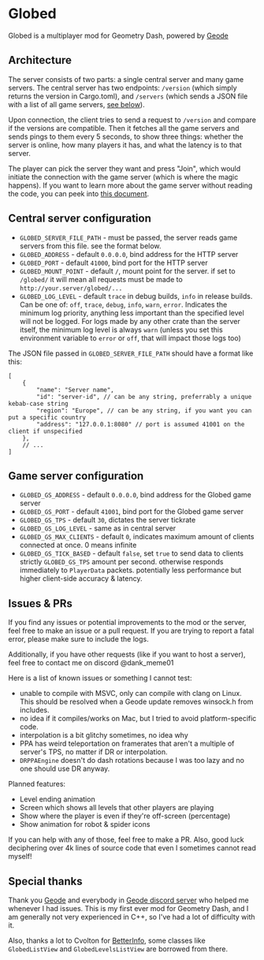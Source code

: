 # Globed

Globed is a multiplayer mod for Geometry Dash, powered by [Geode](https://geode-sdk.org/)

## Architecture

The server consists of two parts: a single central server and many game servers. The central server has two endpoints: `/version` (which simply returns the version in Cargo.toml), and `/servers` (which sends a JSON file with a list of all game servers, [see below](#central-server-configuration)).

Upon connection, the client tries to send a request to `/version` and compare if the versions are compatible. Then it fetches all the game servers and sends pings to them every 5 seconds, to show three things: whether the server is online, how many players it has, and what the latency is to that server.

The player can pick the server they want and press "Join", which would initiate the connection with the game server (which is where the magic happens). If you want to learn more about the game server without reading the code, you can peek into [this document](server/game/protocol.md).

## Central server configuration

* `GLOBED_SERVER_FILE_PATH` - must be passed, the server reads game servers from this file. see the format below.
* `GLOBED_ADDRESS` - default `0.0.0.0`, bind address for the HTTP server
* `GLOBED_PORT` - default `41000`, bind port for the HTTP server
* `GLOBED_MOUNT_POINT` - default `/`, mount point for the server. if set to `/globed/` it will mean all requests must be made to `http://your.server/globed/...`
* `GLOBED_LOG_LEVEL` - default `trace` in debug builds, `info` in release builds. Can be one of: `off`, `trace`, `debug`, `info`, `warn`, `error`. Indicates the minimum log priority, anything less important than the specified level will not be logged. For logs made by any other crate than the server itself, the minimum log level is always `warn` (unless you set this environment variable to `error` or `off`, that will impact those logs too)

The JSON file passed in `GLOBED_SERVER_FILE_PATH` should have a format like this:

```json5
[
    {
        "name": "Server name",
        "id": "server-id", // can be any string, preferrably a unique kebab-case string
        "region": "Europe", // can be any string, if you want you can put a specific country
        "address": "127.0.0.1:8080" // port is assumed 41001 on the client if unspecified
    },
    // ...
]
```

## Game server configuration

* `GLOBED_GS_ADDRESS` - default `0.0.0.0`, bind address for the Globed game server
* `GLOBED_GS_PORT` - default `41001`, bind port for the Globed game server
* `GLOBED_GS_TPS` - default `30`, dictates the server tickrate
* `GLOBED_GS_LOG_LEVEL` - same as in central server
* `GLOBED_GS_MAX_CLIENTS` - default `0`, indicates maximum amount of clients connected at once. 0 means infinite
* `GLOBED_GS_TICK_BASED` - default `false`, set `true` to send data to clients strictly `GLOBED_GS_TPS` amount per second. otherwise responds immediately to `PlayerData` packets. potentially less performance but higher client-side accuracy & latency.

## Issues & PRs

If you find any issues or potential improvements to the mod or the server, feel free to make an issue or a pull request. If you are trying to report a fatal error, please make sure to include the logs.

Additionally, if you have other requests (like if you want to host a server), feel free to contact me on discord @dank_meme01

Here is a list of known issues or something I cannot test:

* unable to compile with MSVC, only can compile with clang on Linux. This should be resolved when a Geode update removes winsock.h from includes.
* no idea if it compiles/works on Mac, but I tried to avoid platform-specific code.
* interpolation is a bit glitchy sometimes, no idea why
* PPA has weird teleportation on framerates that aren't a multiple of server's TPS, no matter if DR or interpolation.
* `DRPPAEngine` doesn't do dash rotations because I was too lazy and no one should use DR anyway.

Planned features:

* Level ending animation
* Screen which shows all levels that other players are playing
* Show where the player is even if they're off-screen (percentage)
* Show animation for robot & spider icons

If you can help with any of those, feel free to make a PR. Also, good luck deciphering over 4k lines of source code that even I sometimes cannot read myself!

## Special thanks

Thank you [Geode](https://geode-sdk.org/) and everybody in [Geode discord server](https://discord.gg/9e43WMKzhp) who helped me whenever I had issues. This is my first ever mod for Geometry Dash, and I am generally not very experienced in C++, so I've had a lot of difficulty with it.

Also, thanks a lot to Cvolton for [BetterInfo](https://github.com/Cvolton/betterinfo-geode), some classes like `GlobedListView` and `GlobedLevelsListView` are borrowed from there.